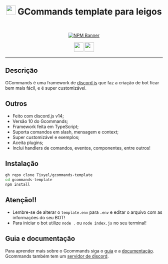 <div align="center">
    
   # <img src="https://cdn.discordapp.com/avatars/834822955229380619/7d0142158babe0375e7cc633e87c06d4.png" height="30"> GCommands template para leigos
    
  <br />
  <p>
    <a href="https://www.npmjs.com/package/gcommands"><img src="https://nodei.co/npm/gcommands.png?downloads=true&stars=true" alt="NPM Banner"></a>
  </p>
  <p>
    <a href="https://github.com/Garlic-Team/GCommands"><img src="https://img.shields.io/badge/Open-Source-blue?style=for-the-badge" height="30" /></a>
    <img src="https://img.shields.io/badge/Made%20With-TypeScript-red?style=for-the-badge" height="30" />
  </p>
</div>

---

## Descrição
GCommands é uma framework de [discord.js](https://discord.js.org) que faz a criação de bot ficar bem mais fácil, e é super customizável.

## Outros
- Feito com discord.js v14;
- Versão 10 do Gcommands;
- Framework feita em TypeScript;
- Suporta comandos em slash, mensagem e context;
- Super customizável e exemplos;
- Aceita plugins;
- Inclui handlers de comandos, eventos, componentes, entre outros!


## Instalação
```sh
gh repo clone Tixyel/gcommands-template
cd gcommands-template
npm install 
```

## Atenção!!

- Lembre-se de alterar o ` template.env ` para ` .env ` e editar o arquivo com as informações do seu BOT!
- Para iniciar o bot utilize ` node . ` ou ` node index.js ` no seu terminal!

## Guia e documentação
Para aprender mais sobre o Gcommands siga o [guia](https://garlic-team.js.org/guide/) e a [documentação](https://garlic-team.js.org/docs/#/docs/gcommands/stable/general/welcome).  
Gcommands também tem um [servidor de discord](https://discord.gg/AjKJSBbGm2).
